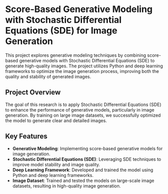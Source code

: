 # Score-Based Generative Modeling with Stochastic Differential Equations (SDE) for Image Generation

This project explores generative modeling techniques by combining score-based generative models with Stochastic Differential Equations (SDE) to generate high-quality images. The project utilizes Python and deep learning frameworks to optimize the image generation process, improving both the quality and stability of generated images.

## Project Overview

The goal of this research is to apply Stochastic Differential Equations (SDE) to enhance the performance of generative models, particularly in image generation. By training on large image datasets, we successfully optimized the model to generate clear and detailed images.

## Key Features

- **Generative Modeling**: Implementing score-based generative models for image generation.
- **Stochastic Differential Equations (SDE)**: Leveraging SDE techniques to improve model stability and image quality.
- **Deep Learning Framework**: Developed and trained the model using Python and deep learning frameworks.
- **Image Dataset**: Trained and tested the models on large-scale image datasets, resulting in high-quality image generation.



